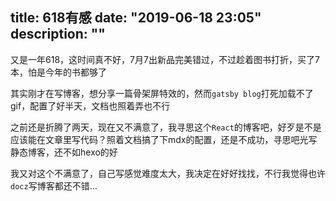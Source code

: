 title: 618有感
date: "2019-06-18 23:05"
description: ""
---

又是一年618，这时间真不好，7月7出新品完美错过，不过趁着图书打折，买了7本，怕是今年的书都够了

其实刚才在写博客，想分享一篇骨架屏特效的，然而`gatsby blog`打死加载不了gif，配置了好半天，文档也照着弄也不行

之前还是折腾了两天，现在又不满意了，我寻思这个`React`的博客吧，好歹是不是应该能在文章里写代码？照着文档搞了下mdx的配置，还是不成功，寻思吧光写静态博客，还不如hexo的好

我又对这个不满意了，自己写感觉难度太大，我决定在好好找找，不行我觉得也许`docz`写博客都还不错…
